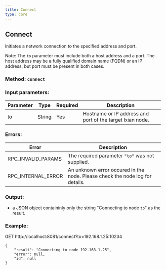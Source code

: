 ```yaml
---
title: Connect
type: core
---
```

## Connect
Initiates a network connection to the specified address and port.

Note: The `to` parameter must include both a host address and a port. The host address may be a fully qualified domain name (FQDN) or an IP address, but port must be present in both cases.

### Method: `connect`
### Input parameters:

| Parameter | Type | Required | Description |
| --- | --- | --- | --- |
| to | String | Yes | Hostname or IP address and port of the target Ixian node. |

### Errors:

| Error | Description |
| --- | --- |
| RPC_INVALID_PARAMS | The required parameter `"to"` was not supplied. |
| RPC_INTERNAL_ERROR | An unknown error occured in the node. Please check the node log for details. |

### Output:
- a JSON object containinly only the string "Connecting to node `to`" as the result.

### Example:
GET http://localhost:8081/connect?to=192.168.1.25:10234
```
{
	"result": "Connecting to node 192.168.1.25",
	"error": null,
	"id": null
}
```
